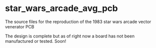 # star_wars_arcade_avg_pcb
The source files for the reproduction of the 1983 star wars arcade vector venerator PCB

The design is complete but as of right now a board has not been manufactured or tested. Soon!
